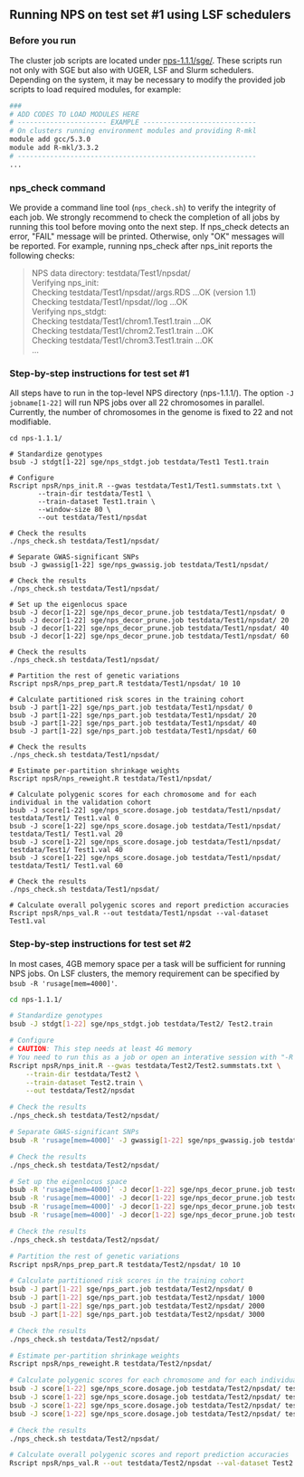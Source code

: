 ﻿## Running NPS on test set #1 using LSF schedulers

### Before you run
The cluster job scripts are located under [nps-1.1.1/sge/](https://github.com/sgchun/nps/tree/master/sge). These scripts run not only with SGE but also with UGER, LSF and Slurm schedulers. Depending on the system, it may be necessary to modify the provided job scripts to load required modules, for example:
```bash
###
# ADD CODES TO LOAD MODULES HERE
# ---------------------- EXAMPLE ----------------------------
# On clusters running environment modules and providing R-mkl
module add gcc/5.3.0 
module add R-mkl/3.3.2
# -----------------------------------------------------------
...
```

### nps_check command
We provide a command line tool (`nps_check.sh`) to verify the integrity of each job. We strongly recommend to check the completion of all jobs by running this tool before moving onto the next step. If nps_check detects an error, "FAIL" message will be printed. Otherwise, only "OK" messages will be reported. For example, running nps_check after nps_init reports the following checks:  
> NPS data directory: testdata/Test1/npsdat/  
> Verifying nps_init:  
> Checking testdata/Test1/npsdat//args.RDS ...OK (version 1.1)  
> Checking testdata/Test1/npsdat//log ...OK  
> Verifying nps_stdgt:  
> Checking testdata/Test1/chrom1.Test1.train ...OK  
> Checking testdata/Test1/chrom2.Test1.train ...OK  
> Checking testdata/Test1/chrom3.Test1.train ...OK  
> ...  

### Step-by-step instructions for test set #1
All steps have to run in the top-level NPS directory (nps-1.1.1/). The option `-J jobname[1-22]` will run NPS jobs over all 22 chromosomes in parallel. Currently, the number of chromosomes in the genome is fixed to 22 and not modifiable.
```
cd nps-1.1.1/

# Standardize genotypes
bsub -J stdgt[1-22] sge/nps_stdgt.job testdata/Test1 Test1.train

# Configure
Rscript npsR/nps_init.R --gwas testdata/Test1/Test1.summstats.txt \
       --train-dir testdata/Test1 \
       --train-dataset Test1.train \
       --window-size 80 \
       --out testdata/Test1/npsdat

# Check the results
./nps_check.sh testdata/Test1/npsdat/

# Separate GWAS-significant SNPs
bsub -J gwassig[1-22] sge/nps_gwassig.job testdata/Test1/npsdat/

# Check the results
./nps_check.sh testdata/Test1/npsdat/

# Set up the eigenlocus space 
bsub -J decor[1-22] sge/nps_decor_prune.job testdata/Test1/npsdat/ 0 
bsub -J decor[1-22] sge/nps_decor_prune.job testdata/Test1/npsdat/ 20 
bsub -J decor[1-22] sge/nps_decor_prune.job testdata/Test1/npsdat/ 40 
bsub -J decor[1-22] sge/nps_decor_prune.job testdata/Test1/npsdat/ 60 

# Check the results
./nps_check.sh testdata/Test1/npsdat/

# Partition the rest of genetic variations
Rscript npsR/nps_prep_part.R testdata/Test1/npsdat/ 10 10

# Calculate partitioned risk scores in the training cohort
bsub -J part[1-22] sge/nps_part.job testdata/Test1/npsdat/ 0
bsub -J part[1-22] sge/nps_part.job testdata/Test1/npsdat/ 20
bsub -J part[1-22] sge/nps_part.job testdata/Test1/npsdat/ 40
bsub -J part[1-22] sge/nps_part.job testdata/Test1/npsdat/ 60

# Check the results
./nps_check.sh testdata/Test1/npsdat/

# Estimate per-partition shrinkage weights
Rscript npsR/nps_reweight.R testdata/Test1/npsdat/

# Calculate polygenic scores for each chromosome and for each individual in the validation cohort
bsub -J score[1-22] sge/nps_score.dosage.job testdata/Test1/npsdat/ testdata/Test1/ Test1.val 0 
bsub -J score[1-22] sge/nps_score.dosage.job testdata/Test1/npsdat/ testdata/Test1/ Test1.val 20 
bsub -J score[1-22] sge/nps_score.dosage.job testdata/Test1/npsdat/ testdata/Test1/ Test1.val 40 
bsub -J score[1-22] sge/nps_score.dosage.job testdata/Test1/npsdat/ testdata/Test1/ Test1.val 60 

# Check the results 
./nps_check.sh testdata/Test1/npsdat/ 

# Calculate overall polygenic scores and report prediction accuracies
Rscript npsR/nps_val.R --out testdata/Test1/npsdat --val-dataset Test1.val 
```

### Step-by-step instructions for test set #2
In most cases, 4GB memory space per a task will be sufficient for running NPS jobs. On LSF clusters, the memory requirement can be specified by `bsub -R 'rusage[mem=4000]'`. 

```bash
cd nps-1.1.1/

# Standardize genotypes
bsub -J stdgt[1-22] sge/nps_stdgt.job testdata/Test2/ Test2.train

# Configure
# CAUTION: This step needs at least 4G memory
# You need to run this as a job or open an interative session with "-R 'rusage[mem=4000]'"
Rscript npsR/nps_init.R --gwas testdata/Test2/Test2.summstats.txt \
    --train-dir testdata/Test2 \
    --train-dataset Test2.train \
    --out testdata/Test2/npsdat

# Check the results
./nps_check.sh testdata/Test2/npsdat/ 

# Separate GWAS-significant SNPs
bsub -R 'rusage[mem=4000]' -J gwassig[1-22] sge/nps_gwassig.job testdata/Test2/npsdat/

# Check the results
./nps_check.sh testdata/Test2/npsdat/ 

# Set up the eigenlocus space
bsub -R 'rusage[mem=4000]' -J decor[1-22] sge/nps_decor_prune.job testdata/Test2/npsdat/ 0
bsub -R 'rusage[mem=4000]' -J decor[1-22] sge/nps_decor_prune.job testdata/Test2/npsdat/ 1000
bsub -R 'rusage[mem=4000]' -J decor[1-22] sge/nps_decor_prune.job testdata/Test2/npsdat/ 2000
bsub -R 'rusage[mem=4000]' -J decor[1-22] sge/nps_decor_prune.job testdata/Test2/npsdat/ 3000

# Check the results
./nps_check.sh testdata/Test2/npsdat/

# Partition the rest of genetic variations
Rscript npsR/nps_prep_part.R testdata/Test2/npsdat/ 10 10

# Calculate partitioned risk scores in the training cohort
bsub -J part[1-22] sge/nps_part.job testdata/Test2/npsdat/ 0
bsub -J part[1-22] sge/nps_part.job testdata/Test2/npsdat/ 1000
bsub -J part[1-22] sge/nps_part.job testdata/Test2/npsdat/ 2000
bsub -J part[1-22] sge/nps_part.job testdata/Test2/npsdat/ 3000

# Check the results
./nps_check.sh testdata/Test2/npsdat/

# Estimate per-partition shrinkage weights
Rscript npsR/nps_reweight.R testdata/Test2/npsdat/

# Calculate polygenic scores for each chromosome and for each individual in the validation cohort
bsub -J score[1-22] sge/nps_score.dosage.job testdata/Test2/npsdat/ testdata/Test2/ Test2.val 0 
bsub -J score[1-22] sge/nps_score.dosage.job testdata/Test2/npsdat/ testdata/Test2/ Test2.val 1000   
bsub -J score[1-22] sge/nps_score.dosage.job testdata/Test2/npsdat/ testdata/Test2/ Test2.val 2000   
bsub -J score[1-22] sge/nps_score.dosage.job testdata/Test2/npsdat/ testdata/Test2/ Test2.val 3000   

# Check the results 
./nps_check.sh testdata/Test2/npsdat/ 

# Calculate overall polygenic scores and report prediction accuracies
Rscript npsR/nps_val.R --out testdata/Test2/npsdat --val-dataset Test2.val
```

